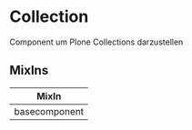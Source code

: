 # Collection

Component um Plone Collections darzustellen

## MixIns

<!-- @vuese:Collection:mixIns:start -->
|MixIn|
|---|
|basecomponent|

<!-- @vuese:Collection:mixIns:end -->


